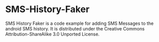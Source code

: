 SMS-History-Faker
=================

SMS History Faker is a code example for adding SMS Messages to the android SMS history. 
It is distributed under the Creative Commons Attribution-ShareAlike 3.0 Unported License.

